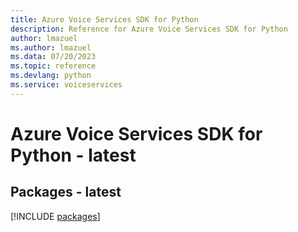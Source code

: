 ```yaml
---
title: Azure Voice Services SDK for Python
description: Reference for Azure Voice Services SDK for Python
author: lmazuel
ms.author: lmazuel
ms.data: 07/20/2023
ms.topic: reference
ms.devlang: python
ms.service: voiceservices
---
```

# Azure Voice Services SDK for Python - latest
## Packages - latest
[!INCLUDE [packages](voice-services-index.md)]